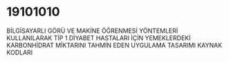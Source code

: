 # 19101010
BİLGİSAYARLI GÖRÜ VE MAKİNE ÖĞRENMESİ YÖNTEMLERİ KULLANILARAK TİP 1 DİYABET HASTALARI İÇİN YEMEKLERDEKİ KARBONHİDRAT MİKTARINI TAHMİN EDEN UYGULAMA TASARIMI KAYNAK KODLARI
